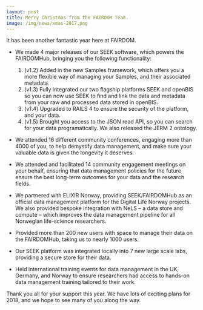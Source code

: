 ```yaml
---
layout: post
title: Merry Christmas from the FAIRDOM Team.
image: /img/news/xmas-2017.png
---
```



It has been another fantastic year here at FAIRDOM.

* We made 4 major releases of our SEEK software, which powers the FAIRDOMHub, bringing you the following functionality:
    1. (v1.2) Added in the new Samples framework, which offers you a more flexible way of managing your Samples, and their associated metadata.
    2. (v1.3) Fully integrated our two flagship platforms SEEK and openBIS so you can now use SEEK to find and link the data and metadata from your raw and processed data stored in openBIS. 
    3. (v1.4) Upgraded to RAILS 4 to ensure the security of the platform, and your data. 
    4. (v1.5) Brought you access to the JSON read API, so you can search for your data programatically. We also released the JERM 2 ontology.

* We attended 16 different community conferences, engaging more than 4000 of you, to help demystify data management, and make sure your valuable data is given the longevity it deserves.
* We attended and facilitated 14 community engagement meetings on your behalf, ensuring that data management policies for the future ensure the best long-term outcomes for your data and the research fields.
* We partnered with ELIXIR Norway, providing SEEK/FAIRDOMHub as an official data management platform for the Digital Life Norway projects. We also provided bespoke integration with NeLS – a data store and compute – which improves the data management pipeline for all Norwegian life-science researchers.
* Provided more than 200 new users with space to manage their data on the FAIRDOMHub, taking us to nearly 1000 users.
* Our SEEK platform was integrated locally into 7 new large scale labs, providing a secure store for their data.
* Held international training events for data management in the UK, Germany, and Norway to ensure researchers had access to hands-on data management training tailored to their work.

Thank you all for your support this year. We have lots of exciting plans for 2018, and we hope to see many of you along the way.